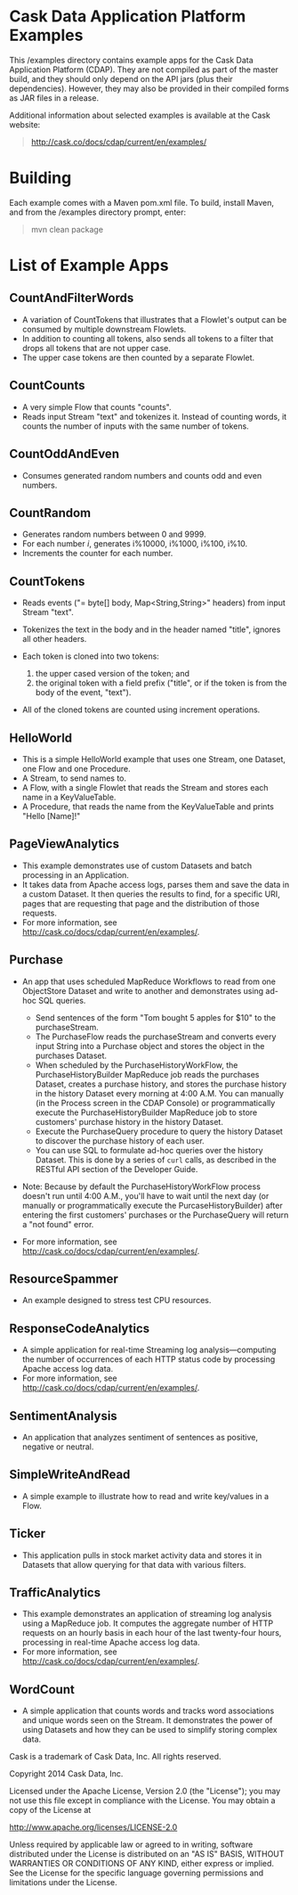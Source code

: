 # Cask Data Application Platform  Examples

This /examples directory contains example apps for the Cask Data Application Platform (CDAP). 
They are not compiled as part of the master build, and they should only depend 
on the API jars (plus their dependencies). However, they may also be provided 
in their compiled forms as JAR files in a release.

Additional information about selected examples is available at the Cask website:

>   http://cask.co/docs/cdap/current/en/examples/


# Building

Each example comes with a Maven pom.xml file. To build, install Maven, and from the
/examples directory prompt, enter:

>   mvn clean package


# List of Example Apps

## CountAndFilterWords

- A variation of CountTokens that illustrates that a Flowlet's output can
  be consumed by multiple downstream Flowlets.
- In addition to counting all tokens, also sends all tokens to a filter that
  drops all tokens that are not upper case.
- The upper case tokens are then counted by a separate Flowlet.

## CountCounts

- A very simple Flow that counts "counts".
- Reads input Stream "text" and tokenizes it. Instead of counting words, it
  counts the number of inputs with the same number of tokens.

## CountOddAndEven

- Consumes generated random numbers and counts odd and even numbers.

## CountRandom

- Generates random numbers between 0 and 9999.
- For each number *i*, generates i%10000, i%1000, i%100, i%10.
- Increments the counter for each number.
 
## CountTokens

- Reads events ("= byte[] body, Map<String,String>" headers) from input
  Stream "text".
- Tokenizes the text in the body and in the header named "title", ignores
  all other headers.
- Each token is cloned into two tokens:

  1. the upper cased version of the token; and
  2. the original token with a field prefix ("title", or if the token is from
     the body of the event, "text").

- All of the cloned tokens are counted using increment operations.

## HelloWorld

- This is a simple HelloWorld example that uses one Stream, one Dataset, one Flow and one
  Procedure.
- A Stream, to send names to.
- A Flow, with a single Flowlet that reads the Stream and stores each name in a KeyValueTable.
- A Procedure, that reads the name from the KeyValueTable and prints "Hello [Name]!"

## PageViewAnalytics

- This example demonstrates use of custom Datasets and batch processing in an Application.
- It takes data from Apache access logs, parses them and save the data in a custom Dataset.
  It then queries the results to find, for a specific URI, pages that are requesting that
  page and the distribution of those requests.
- For more information, see http://cask.co/docs/cdap/current/en/examples/.

## Purchase

- An app that uses scheduled MapReduce Workflows to read from one ObjectStore Dataset
  and write to another and demonstrates using ad-hoc SQL queries.

  - Send sentences of the form "Tom bought 5 apples for $10" to the purchaseStream.
  - The PurchaseFlow reads the purchaseStream and converts every input String into a
    Purchase object and stores the object in the purchases Dataset.
  - When scheduled by the PurchaseHistoryWorkFlow, the PurchaseHistoryBuilder MapReduce
    job reads the purchases Dataset, creates a purchase history, and stores the purchase
    history in the history Dataset every morning at 4:00 A.M. You can manually (in the
    Process screen in the CDAP Console) or programmatically execute the 
    PurchaseHistoryBuilder MapReduce job to store customers' purchase history in the
    history Dataset.
  - Execute the PurchaseQuery procedure to query the history Dataset to discover the 
    purchase history of each user.
  - You can use SQL to formulate ad-hoc queries over the history Dataset. This is done by
    a series of ``curl`` calls, as described in the RESTful API section of the Developer Guide.

- Note: Because by default the PurchaseHistoryWorkFlow process doesn't run until 4:00 A.M.,
  you'll have to wait until the next day (or manually or programmatically execute the
  PurcaseHistoryBuilder) after entering the first customers' purchases or the PurchaseQuery
  will return a "not found" error.
- For more information, see http://cask.co/docs/cdap/current/en/examples/.

## ResourceSpammer

- An example designed to stress test CPU resources.

## ResponseCodeAnalytics

- A simple application for real-time Streaming log analysis—computing the number of 
  occurrences of each HTTP status code by processing Apache access log data. 
- For more information, see http://cask.co/docs/cdap/current/en/examples/.

## SentimentAnalysis

- An application that analyzes sentiment of sentences as positive, negative or neutral.

## SimpleWriteAndRead

- A simple example to illustrate how to read and write key/values in a Flow.

## Ticker

- This application pulls in stock market activity data and stores it in Datasets that 
  allow querying for that data with various filters.

## TrafficAnalytics

- This example demonstrates an application of streaming log analysis using a MapReduce job.
  It computes the aggregate number of HTTP requests on an hourly basis in each hour of the
  last twenty-four hours, processing in real-time Apache access log data. 
- For more information, see http://cask.co/docs/cdap/current/en/examples/.

## WordCount

- A simple application that counts words and tracks word associations and unique words
  seen on the Stream. It demonstrates the power of using Datasets and how they can be used
  to simplify storing complex data.


Cask is a trademark of Cask Data, Inc. All rights reserved.

Copyright 2014 Cask Data, Inc.

Licensed under the Apache License, Version 2.0 (the "License"); you may not use this file
except in compliance with the License. You may obtain a copy of the License at

  http://www.apache.org/licenses/LICENSE-2.0

Unless required by applicable law or agreed to in writing, software distributed under the
License is distributed on an "AS IS" BASIS, WITHOUT WARRANTIES OR CONDITIONS OF ANY KIND, 
either express or implied. See the License for the specific language governing permissions
and limitations under the License.
